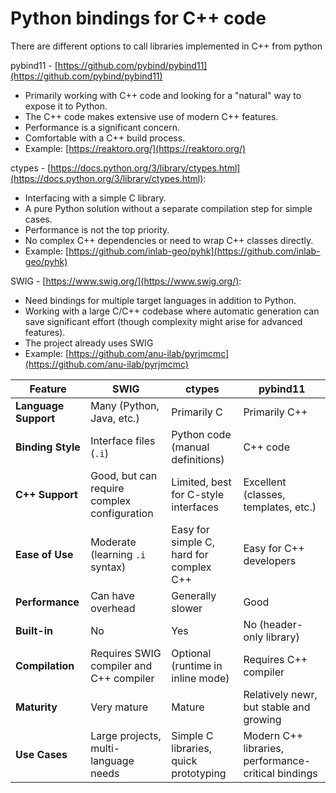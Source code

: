 # Python bindings for C++ code

There are different options to call libraries implemented in C++ from python

pybind11 - [https://github.com/pybind/pybind11](https://github.com/pybind/pybind11)
- Primarily working with C++ code and looking for a "natural" way to expose it to Python.
- The C++ code makes extensive use of modern C++ features.
- Performance is a significant concern.
- Comfortable with a C++ build process.
- Example: [https://reaktoro.org/](https://reaktoro.org/)
  
ctypes - [https://docs.python.org/3/library/ctypes.html](https://docs.python.org/3/library/ctypes.html):
- Interfacing with a simple C library.
- A pure Python solution without a separate compilation step for simple cases.
- Performance is not the top priority.
- No complex C++ dependencies or need to wrap C++ classes directly.
- Example: [https://github.com/inlab-geo/pyhk](https://github.com/inlab-geo/pyhk)

SWIG - [https://www.swig.org/](https://www.swig.org/):
- Need bindings for multiple target languages in addition to Python.
- Working with a large C/C++ codebase where automatic generation can save significant effort (though complexity might arise for advanced features).
- The project already uses SWIG
- Example: [https://github.com/anu-ilab/pyrjmcmc](https://github.com/anu-ilab/pyrjmcmc)


| Feature             | SWIG                                     | ctypes                                  | pybind11                                  |
| ------------------- | ---------------------------------------- | --------------------------------------- | ----------------------------------------- |
| **Language Support** | Many (Python, Java, etc.)                | Primarily C                             | Primarily C++                                    |
| **Binding Style** | Interface files (`.i`)                   | Python code (manual definitions)        | C++ code                                  |
| **C++ Support** | Good, but can require complex configuration | Limited, best for C-style interfaces   | Excellent (classes, templates, etc.)      |
| **Ease of Use** | Moderate (learning `.i` syntax)          | Easy for simple C, hard for complex C++ | Easy for C++ developers                 |
| **Performance** | Can have overhead                       | Generally slower                          | Good                                      |
| **Built-in** | No                                       | Yes                                     | No (header-only library)                  |
| **Compilation** | Requires SWIG compiler and C++ compiler  | Optional (runtime in inline mode)       | Requires C++ compiler                     |
| **Maturity** | Very mature                              | Mature                                  | Relatively newr, but stable and growing |
| **Use Cases** | Large projects, multi-language needs     | Simple C libraries, quick prototyping   | Modern C++ libraries, performance-critical bindings |
